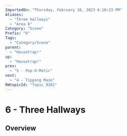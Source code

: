 ```yaml
---
ImportedOn: "Thursday, February 16, 2023 6:10:23 PM"
Aliases:
  - "Three Hallways"
  - "Area 6"
Category: "Scene"
Prefix: "6"
Tags:
  - "Category/Scene"
parent:
  - "Housetrap!"
up:
  - "Housetrap!"
prev:
  - "5 - Pop-O-Matic"
next:
  - "4 - Tipping Maze"
RWtopicId: "Topic_9101"
---
```

# 6 - Three Hallways
## Overview

